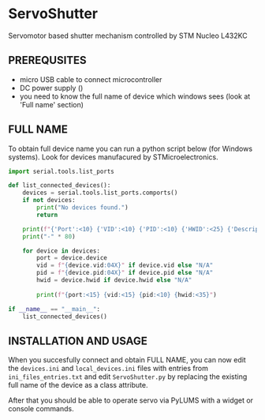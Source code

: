 # ServoShutter
 Servomotor based shutter mechanism controlled by STM Nucleo L432KC

## PREREQUSITES
- micro USB cable to connect microcontroller
- DC power supply ()
- you need to know the full name of device which windows sees (look at 'Full name' section)

## FULL NAME
To obtain full device name you can run a python script below (for Windows systems). Look for devices manufacured by STMicroelectronics.

```python
import serial.tools.list_ports

def list_connected_devices():
    devices = serial.tools.list_ports.comports()
    if not devices:
        print("No devices found.")
        return

    print(f"{'Port':<10} {'VID':<10} {'PID':<10} {'HWID':<25} {'Description':<30}")
    print("-" * 80)

    for device in devices:
        port = device.device
        vid = f"{device.vid:04X}" if device.vid else "N/A"
        pid = f"{device.pid:04X}" if device.pid else "N/A"
        hwid = device.hwid if device.hwid else "N/A"
        
        print(f"{port:<15} {vid:<15} {pid:<10} {hwid:<35}")

if __name__ == "__main__":
    list_connected_devices()
```

## INSTALLATION AND USAGE

When you succesfully connect and obtain FULL NAME, you can now edit the `devices.ini` and `local_devices.ini` files with entries from `ini_files_entries.txt` and edit `ServoShutter.py` by replacing the existing full name of the device as a class attribute.

After that you should be able to operate servo via PyLUMS with a widget or console commands.
